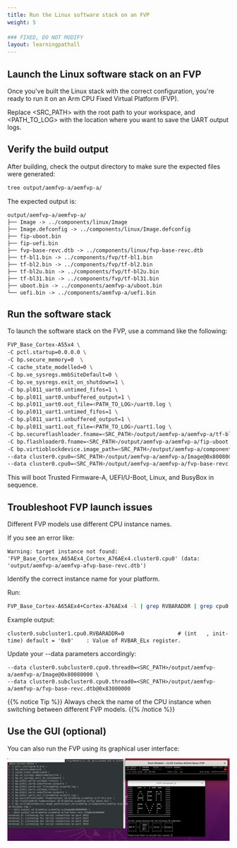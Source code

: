 ```yaml
---
title: Run the Linux software stack on an FVP
weight: 5

### FIXED, DO NOT MODIFY
layout: learningpathall
---
```



## Launch the Linux software stack on an FVP

Once you've built the Linux stack with the correct configuration, you're ready to run it on an Arm CPU Fixed Virtual Platform (FVP).

Replace <SRC_PATH> with the root path to your workspace, and <PATH_TO_LOG> with the location where you want to save the UART output logs.

## Verify the build output

After building, check the output directory to make sure the expected files were generated:

```bash
tree output/aemfvp-a/aemfvp-a/
```
The expected output is:

```output
output/aemfvp-a/aemfvp-a/
├── Image -> ../components/linux/Image
├── Image.defconfig -> ../components/linux/Image.defconfig
├── fip-uboot.bin
├── fip-uefi.bin
├── fvp-base-revc.dtb -> ../components/linux/fvp-base-revc.dtb
├── tf-bl1.bin -> ../components/fvp/tf-bl1.bin
├── tf-bl2.bin -> ../components/fvp/tf-bl2.bin
├── tf-bl2u.bin -> ../components/fvp/tf-bl2u.bin
├── tf-bl31.bin -> ../components/fvp/tf-bl31.bin
├── uboot.bin -> ../components/aemfvp-a/uboot.bin
└── uefi.bin -> ../components/aemfvp-a/uefi.bin
```

## Run the software stack

To launch the software stack on the FVP, use a command like the following:

```bash
FVP_Base_Cortex-A55x4 \
-C pctl.startup=0.0.0.0 \
-C bp.secure_memory=0  \
-C cache_state_modelled=0 \
-C bp.ve_sysregs.mmbSiteDefault=0 \
-C bp.ve_sysregs.exit_on_shutdown=1 \
-C bp.pl011_uart0.untimed_fifos=1 \
-C bp.pl011_uart0.unbuffered_output=1 \
-C bp.pl011_uart0.out_file=<PATH_TO_LOG>/uart0.log \
-C bp.pl011_uart1.untimed_fifos=1 \
-C bp.pl011_uart1.unbuffered_output=1 \
-C bp.pl011_uart1.out_file=<PATH_TO_LOG>/uart1.log \
-C bp.secureflashloader.fname=<SRC_PATH>/output/aemfvp-a/aemfvp-a/tf-bl1.bin \
-C bp.flashloader0.fname=<SRC_PATH>/output/aemfvp-a/aemfvp-a/fip-uboot.bin \
-C bp.virtioblockdevice.image_path=<SRC_PATH>/output/aemfvp-a/components/aemfvp-a/grub-busybox.img \
--data cluster0.cpu0=<SRC_PATH>/output/aemfvp-a/aemfvp-a/Image@0x80080000 \
--data cluster0.cpu0=<SRC_PATH>/output/aemfvp-a/aemfvp-a/fvp-base-revc.dtb@0x83000000
```
This will boot Trusted Firmware-A, UEFI/U-Boot, Linux, and BusyBox in sequence.

## Troubleshoot FVP launch issues

Different FVP models use different CPU instance names. 

If you see an error like:

```output
Warning: target instance not found: 'FVP_Base_Cortex_A65AEx4_Cortex_A76AEx4.cluster0.cpu0' (data: 'output/aemfvp-a/aemfvp-afvp-base-revc.dtb')
```

Identify the correct instance name for your platform. 

Run:

```bash
FVP_Base_Cortex-A65AEx4+Cortex-A76AEx4 -l | grep RVBARADDR | grep cpu0
```

Example output:

```output
cluster0.subcluster1.cpu0.RVBARADDR=0                 # (int   , init-time) default = '0x0'    : Value of RVBAR_ELx register.
```

Update your --data parameters accordingly:

```output
--data cluster0.subcluster0.cpu0.thread0=<SRC_PATH>/output/aemfvp-a/aemfvp-a/Image@0x80080000 \
--data cluster0.subcluster0.cpu0.thread0=<SRC_PATH>/output/aemfvp-a/aemfvp-a/fvp-base-revc.dtb@0x83000000
```

{{% notice Tip %}}
Always check the name of the CPU instance when switching between different FVP models.
{{% /notice %}}

## Use the GUI (optional)

You can also run the FVP using its graphical user interface:

![GUI #center](FVP.png "View of the FVP GUI")
